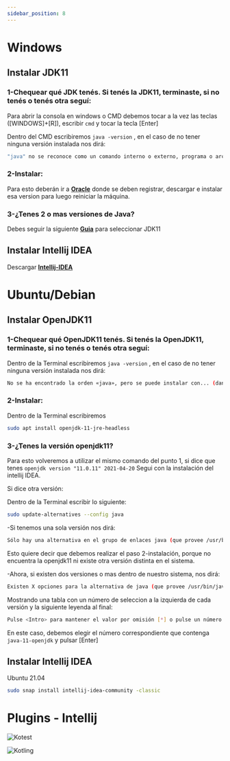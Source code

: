 ```yaml
---
sidebar_position: 8
---
```


# <i class="fab fa-windows"></i> Windows 

## Instalar JDK11

### 1-Chequear qué JDK tenés. Si tenés la JDK11, terminaste, si no tenés o tenés otra seguí:
Para abrir la consola en windows o CMD debemos tocar a la vez las teclas ([WINDOWS]+[R]), escribir `cmd` y tocar la tecla [Enter]

Dentro del CMD escribiremos `java -version` , en el caso de no tener ninguna versión instalada nos dirá:
```bash
"java" no se reconoce como un comando interno o externo, programa o archivo por lotes ejecutable
```
### 2-Instalar:

Para esto deberán ir a **[Oracle](https://www.oracle.com/ar/java/technologies/javase-jdk11-downloads.html#license-lightbox)** donde se deben registrar, descargar e instalar esa version para luego reiniciar la máquina.

### 3-¿Tenes 2 o mas versiones de Java?

Debes seguir la siguiente **[Guia](http://programacionamartillazos.blogspot.com/2017/07/windows-como-setear-la-version-de-java.html)** para seleccionar JDK11

## Instalar Intellij IDEA

Descargar **[Intellij-IDEA](https://www.jetbrains.com/es-es/idea/download/download-thanks.html?platform=windows&code=IIC)**



# <i class="fab fa-ubuntu"></i> Ubuntu/Debian  

## Instalar OpenJDK11

### 1-Chequear qué OpenJDK11 tenés. Si tenés la OpenJDK11, terminaste, si no tenés o tenés otra seguí:

Dentro de la Terminal escribiremos `java -version` , en el caso de no tener ninguna versión instalada nos dirá:
```bash
No se ha encontrado la orden «java», pero se puede instalar con... (dando opciones)
```
### 2-Instalar:

Dentro de la Terminal escribiremos 
```bash
sudo apt install openjdk-11-jre-headless
```
### 3-¿Tenes la versión openjdk11?
Para esto volveremos a utilizar el mismo comando del punto 1, si dice que tenes `openjdk version "11.0.11" 2021-04-20` Segui con la instalación del intellij IDEA.

Si dice otra versión:

Dentro de  la Terminal escribir lo siguiente: 
```bash
sudo update-alternatives --config java
```
-Si tenemos una sola versión nos dirá:
```bash
Sólo hay una alternativa en el grupo de enlaces java (que provee /usr/bin/java)...
```
Esto quiere decir que debemos realizar el paso 2-instalación, porque no encuentra la openjdk11 ni existe otra versión distinta en el sistema.

-Ahora, si existen dos versiones o mas dentro de nuestro sistema, nos dirá:
```bash
Existen X opciones para la alternativa de java (que provee /usr/bin/java)...
```
Mostrando una tabla con un número de seleccion a la izquierda de cada versión y la siguiente leyenda al final:
```bash
Pulse <Intro> para mantener el valor por omisión [*] o pulse un número de selección:
```
En este caso, debemos elegir el número correspondiente que contenga `java-11-openjdk` y pulsar [Enter] 

## Instalar Intellij IDEA
Ubuntu 21.04
    
```bash
sudo snap install intellij-idea-community -classic
```
# Plugins - Intellij
![Kotest](/img/docs/guia-instalacion-programas/intellij-plugin-kotest.png)

![Kotling](/img/docs/guia-instalacion-programas/intellij-plugin-kotling.png)
